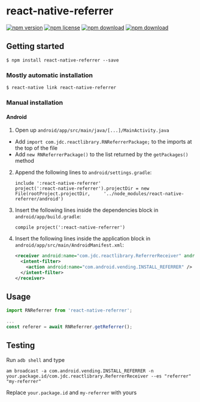 
# react-native-referrer

<!-- badge -->
[![npm version](https://img.shields.io/npm/v/react-native-referrer.svg)](https://www.npmjs.com/package/react-native-referrer)
[![npm license](https://img.shields.io/npm/l/react-native-referrer.svg)](https://www.npmjs.com/package/react-native-referrer)
[![npm download](https://img.shields.io/npm/dm/react-native-referrer.svg)](https://www.npmjs.com/package/react-native-referrer)
[![npm download](https://img.shields.io/npm/dt/react-native-referrer.svg)](https://www.npmjs.com/package/react-native-referrer)
<!-- endbadge -->

## Getting started

`$ npm install react-native-referrer --save`

### Mostly automatic installation

`$ react-native link react-native-referrer`

### Manual installation


#### Android

1.  Open up `android/app/src/main/java/[...]/MainActivity.java`
-   Add `import com.jdc.reactlibrary.RNReferrerPackage;` to the imports at the top of the file
-   Add `new RNReferrerPackage()` to the list returned by the `getPackages()` method
2.  Append the following lines to `android/settings.gradle`:
  	```
  	include ':react-native-referrer'
  	project(':react-native-referrer').projectDir = new File(rootProject.projectDir, 	'../node_modules/react-native-referrer/android')
  	```
3.  Insert the following lines inside the dependencies block in `android/app/build.gradle`:
  	```
  	compile project(':react-native-referrer')
  	```
4.  Insert the following lines inside the application block in `android/app/src/main/AndroidManifest.xml`:
  	```xml
  	<receiver android:name="com.jdc.reactlibrary.ReferrerReceiver" android:exported="true">
      <intent-filter>
        <action android:name="com.android.vending.INSTALL_REFERRER" />
      </intent-filter>
    </receiver>
  	```


## Usage
```javascript
import RNReferrer from 'react-native-referrer';

...
const referer = await RNReferrer.getReferrer();
```

## Testing
Run `adb shell` and type
```
am broadcast -a com.android.vending.INSTALL_REFERRER -n your.package.id/com.jdc.reactlibrary.ReferrerReceiver --es "referrer" "my-referrer"
```
Replace `your.package.id` and `my-referrer` with yours

